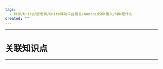 ```yaml
---
tags:
  - 科学/Unity/唐老狮/Unity移动平台相关/AndroidSDK接入/SDK是什么
created: ""
---
```


---
# 关联知识点



---




---